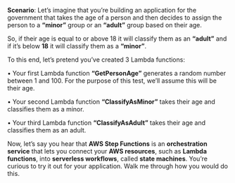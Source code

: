 **Scenario**: Let’s imagine that you’re building an application for the government that takes the age of a person and then decides to assign the person to a **“minor”** group or an **“adult”** group based on their age. 

So, if their age is equal to or above 18 it will classify them as an **“adult”** and if it’s below **18** it will classify them as a **“minor”**. 

To this end, let’s pretend you’ve created 3 Lambda functions:

•	Your first Lambda function **“GetPersonAge”** generates a random number between 1 and 100. For the purpose of this test, we’ll assume this will be their age. 

•	Your second Lambda function **“ClassifyAsMinor”** takes their age and classifies them as a minor.

•	Your third Lambda function **“ClassifyAsAdult”** takes their age and classifies them as an adult.

Now, let’s say you hear that **AWS Step Functions** is an **orchestration service** that lets you connect your **AWS resources**, such as **Lambda functions**, into **serverless workflows**, called **state machines**. You’re curious to try it out for your application. Walk me through how you would do this.  